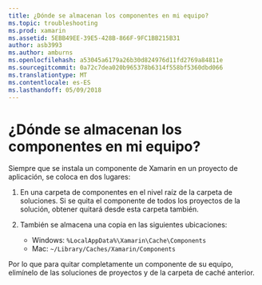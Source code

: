 ```yaml
---
title: ¿Dónde se almacenan los componentes en mi equipo?
ms.topic: troubleshooting
ms.prod: xamarin
ms.assetid: 5EBB49EE-39E5-428B-866F-9FC1BB215B31
author: asb3993
ms.author: amburns
ms.openlocfilehash: a53045a6179a26b30d824976d11fd2769a84811e
ms.sourcegitcommit: 0a72c7dea020b965378b6314f558bf5360dbd066
ms.translationtype: MT
ms.contentlocale: es-ES
ms.lasthandoff: 05/09/2018
---
```

# <a name="where-are-the-components-stored-on-my-machine"></a>¿Dónde se almacenan los componentes en mi equipo?

Siempre que se instala un componente de Xamarin en un proyecto de aplicación, se coloca en dos lugares:

1. En una carpeta de componentes en el nivel raíz de la carpeta de soluciones. Si se quita el componente de todos los proyectos de la solución, obtener quitará desde esta carpeta también.

2. También se almacena una copia en las siguientes ubicaciones:
    - Windows: `%LocalAppData%\Xamarin\Cache\Components`
    - Mac: `~/Library/Caches/Xamarin/Components`

Por lo que para quitar completamente un componente de su equipo, elimínelo de las soluciones de proyectos y de la carpeta de caché anterior.

